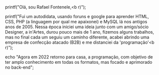 printf("Olá, sou Rafael Fontenele,<b r)");

printf("Fui um autodidata, usando foruns e google para aprender HTML, CSS, PHP (a linguagem por qual me apaixonei) e MySQL lá nos antigos anos de 2005. Nessa época iniciei uma ideia junto com um amigo/sócio Designer, a in'Artes, durou pouco mais de 1 ano, fizemos alguns trabalhos, mas no final cada um seguiu um caminho diferente, acabei abrindo uma empresa de confecção atacado (B2B) e me distanciei da 'programação'<b r)");

echo "Agora em 2022 retorno para casa, a programação, com objetivo de ter amplo conhecimento em todas os formatos, mas focado e aprimorado no back-end";

<!---
rnfrafael/rnfrafael is a ✨ special ✨ repository because its `README.md` (this file) appears on your GitHub profile.
You can click the Preview link to take a look at your changes.
--->
